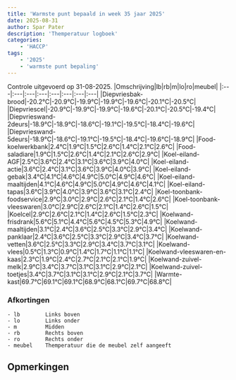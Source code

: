 ```yaml
---
title: 'Warmste punt bepaald in week 35 jaar 2025'
date: 2025-08-31
author: Spar Pater
description: 'Themperatuur logboek'
categories:
    - 'HACCP'
tags:
    - '2025'
    - 'warmste punt bepaling'
---
```

Controle uitgevoerd op 31-08-2025.
|Omschrijving|lb|rb|m|lo|ro|meubel|
|:---|:---|:---|:---|:---|:---|:---|:---|
|Diepvriesbak-brood|-20.2°C|-20.9°C|-19.9°C|-19.9°C|-19.6°C|-20.1°C|-20.5°C|
|Diepvriescel|-20.9°C|-19.9°C|-19.9°C|-19.6°C|-20.1°C|-20.5°C|-19.4°C|
|Diepvrieswand-2deurs|-18.9°C|-18.9°C|-18.6°C|-19.1°C|-19.5°C|-18.4°C|-19.6°C|
|Diepvrieswand-5deurs|-18.9°C|-18.6°C|-19.1°C|-19.5°C|-18.4°C|-19.6°C|-18.9°C|
|Food-koelwerkbank|2.4°C|1.9°C|1.5°C|2.6°C|1.4°C|2.1°C|2.6°C|
|Food-saladiare|1.9°C|1.5°C|2.6°C|1.4°C|2.1°C|2.6°C|2.9°C|
|Koel-eiland-AGF|2.5°C|3.6°C|2.4°C|3.1°C|3.6°C|3.9°C|4.0°C|
|Koel-eiland-actie|3.6°C|2.4°C|3.1°C|3.6°C|3.9°C|4.0°C|3.9°C|
|Koel-eiland-gebak|3.4°C|4.1°C|4.6°C|4.9°C|5.0°C|4.9°C|4.6°C|
|Koel-eiland-maaltijden|4.1°C|4.6°C|4.9°C|5.0°C|4.9°C|4.6°C|4.1°C|
|Koel-eiland-tapas|3.6°C|3.9°C|4.0°C|3.9°C|3.6°C|3.1°C|2.4°C|
|Koel-toonbank-foodservice|2.9°C|3.0°C|2.9°C|2.6°C|2.1°C|1.4°C|2.6°C|
|Koel-toonbank-vleeswaren|3.0°C|2.9°C|2.6°C|2.1°C|1.4°C|2.6°C|1.5°C|
|Koelcel|2.9°C|2.6°C|2.1°C|1.4°C|2.6°C|1.5°C|2.3°C|
|Koelwand-frisdrank|5.6°C|5.1°C|4.4°C|5.6°C|4.5°C|5.3°C|4.9°C|
|Koelwand-maaltijden|3.1°C|2.4°C|3.6°C|2.5°C|3.3°C|2.9°C|3.4°C|
|Koelwand-panklaar|2.4°C|3.6°C|2.5°C|3.3°C|2.9°C|3.4°C|3.7°C|
|Koelwand-vetten|3.6°C|2.5°C|3.3°C|2.9°C|3.4°C|3.7°C|3.1°C|
|Koelwand-vlees|0.5°C|1.3°C|0.9°C|1.4°C|1.7°C|1.1°C|1.1°C|
|Koelwand-vleeswaren-en-kaas|2.3°C|1.9°C|2.4°C|2.7°C|2.1°C|2.1°C|1.9°C|
|Koelwand-zuivel-melk|2.9°C|3.4°C|3.7°C|3.1°C|3.1°C|2.9°C|2.1°C|
|Koelwand-zuivel-toetjes|3.4°C|3.7°C|3.1°C|3.1°C|2.9°C|2.1°C|3.7°C|
|Warmte-kast|69.7°C|69.1°C|69.1°C|68.9°C|68.1°C|69.7°C|68.8°C|

### Afkortingen
    - lb        Links boven
    - lo        Links onder
    - m         Midden
    - rb        Rechts boven
    - ro        Rechts onder
    - meubel    Themperatuur die de meubel zelf aangeeft

## Opmerkingen


